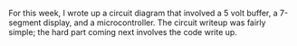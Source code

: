 For this week, I wrote up a circuit diagram that involved a 5 volt buffer, a 7-segment
display, and a microcontroller. The circuit writeup was fairly simple; the hard part coming next
involves the code write up.
